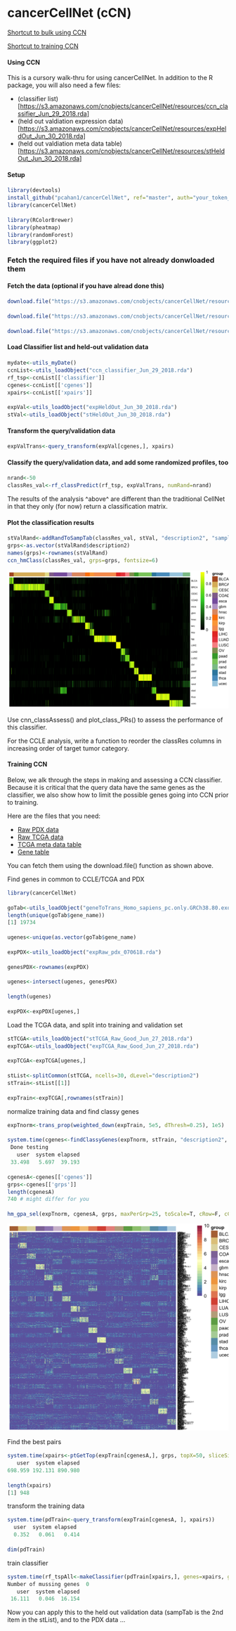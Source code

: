 # cancerCellNet (cCN)

[Shortcut to bulk using CCN](#using_ccn)

[Shortcut to training CCN](#training_ccn)

#### <a name="using_ccn">Using CCN</a>

This is a cursory walk-thru for using cancerCellNet. In addition to the R package, you will also need a few files:

- (classifier list)[https://s3.amazonaws.com/cnobjects/cancerCellNet/resources/ccn_classifier_Jun_29_2018.rda]
- (held out valdiation expression data)[https://s3.amazonaws.com/cnobjects/cancerCellNet/resources/expHeldOut_Jun_30_2018.rda]
- (held out valdiation meta data table)[https://s3.amazonaws.com/cnobjects/cancerCellNet/resources/stHeldOut_Jun_30_2018.rda]

#### Setup
```R
library(devtools)
install_github("pcahan1/cancerCellNet", ref="master", auth="your_token_here")
library(cancerCellNet)

library(RColorBrewer)
library(pheatmap)
library(randomForest)
library(ggplot2)
```

### Fetch the required files if you have not already donwloaded them
#### Fetch the data (optional if you have alread done this)
```R
download.file("https://s3.amazonaws.com/cnobjects/cancerCellNet/resources/ccn_classifier_Jun_29_2018.rda", "ccn_classifier_Jun_29_2018.rda")

download.file("https://s3.amazonaws.com/cnobjects/cancerCellNet/resources/expHeldOut_Jun_30_2018.rda", "expHeldOut_Jun_29_2018.rda")

download.file("https://s3.amazonaws.com/cnobjects/cancerCellNet/resources/stHeldOut_Jun_30_2018.rda", "stHeldOut_Jun_29_2018.rda")

```

#### Load Classifier list and held-out validation data
```R
mydate<-utils_myDate()
ccnList<-utils_loadObject("ccn_classifier_Jun_29_2018.rda")
rf_tsp<-ccnList[['classifier']]
cgenes<-ccnList[['cgenes']]
xpairs<-ccnList[['xpairs']]

expVal<-utils_loadObject("expHeldOut_Jun_30_2018.rda")
stVal<-utils_loadObject("stHeldOut_Jun_30_2018.rda")
```

#### Transform the query/validation data
```R
expValTrans<-query_transform(expVal[cgenes,], xpairs)
```

#### Classify the query/validation data, and add some randomized profiles, too
```R
nrand<-50
classRes_val<-rf_classPredict(rf_tsp, expValTrans, numRand=nrand)
```

The results of the analysis ^above^ are different than the traditional CellNet in that they only (for now) return a classification matrix.

#### Plot the classification results
```R
stValRand<-addRandToSampTab(classRes_val, stVal, "description2", "sample_name")
grps<-as.vector(stValRand$description2)
names(grps)<-rownames(stValRand)
ccn_hmClass(classRes_val, grps=grps, fontsize=6)
```

![](md_img/hmClass_val_June_30_2018.png)

Use cnn_classAssess() and plot_class_PRs() to assess the performance of this classifier.

For the CCLE analysis, write a function to reorder the classRes columns in increasing order of target tumor category.

#### <a name="training_ccn">Training CCN</a>
Below, we alk through the steps in making and assessing a CCN classifier. Because it is critical that the query data have the same genes as the classifier, we also show how to limit the possible genes going into CCN prior to training.

Here are the files that you need:

- [Raw PDX data](https://s3.amazonaws.com/cnobjects/cancerCellNet/resources/expRaw_pdx_070618.rda)
- [Raw TCGA data](https://s3.amazonaws.com/cnobjects/cancerCellNet/resources/expTCGA_Raw_Good_Jun_27_2018.rda)
- [TCGA meta data table](https://s3.amazonaws.com/cnobjects/cancerCellNet/resources/stTCGA_Raw_Good_Jun_27_2018.rda)
- [Gene table](https://s3.amazonaws.com/cnobjects/cancerCellNet/resources/geneToTrans_Homo_sapiens_pc.only.GRCh38.80.exo_Feb_23_2018.rda)

You can fetch them using the download.file() function as shown above.


Find genes in common to CCLE/TCGA and PDX
```R
library(cancerCellNet)

goTab<-utils_loadObject("geneToTrans_Homo_sapiens_pc.only.GRCh38.80.exo_Feb_23_2018.rda")
length(unique(goTab$gene_name))
[1] 19734

ugenes<-unique(as.vector(goTab$gene_name)

expPDX<-utils_loadObject("expRaw_pdx_070618.rda")

genesPDX<-rownames(expPDX)

ugenes<-intersect(ugenes, genesPDX)

length(ugenes)

expPDX<-expPDX[ugenes,]
```

Load the TCGA data, and split into training and validation set
```R
stTCGA<-utils_loadObject("stTCGA_Raw_Good_Jun_27_2018.rda")
expTCGA<-utils_loadObject("expTCGA_Raw_Good_Jun_27_2018.rda")

expTCGA<-expTCGA[ugenes,]

stList<-splitCommon(stTCGA, ncells=30, dLevel="description2")
stTrain<-stList[[1]]

expTrain<-expTCGA[,rownames(stTrain)]

```

normalize training data and find classy genes
```R
expTnorm<-trans_prop(weighted_down(expTrain, 5e5, dThresh=0.25), 1e5)

system.time(cgenes<-findClassyGenes(expTnorm, stTrain, "description2", topX=20))
 Done testing
   user  system elapsed 
 33.498   5.697  39.193

cgenesA<-cgenes[['cgenes']]
grps<-cgenes[['grps']]
length(cgenesA)
740 # might differ for you

hm_gpa_sel(expTnorm, cgenesA, grps, maxPerGrp=25, toScale=T, cRow=F, cCol=F,font=4)
```
![](md_img/hmClassyGenes_090518.png)

Find the best pairs
```R
system.time(xpairs<-ptGetTop(expTrain[cgenesA,], grps, topX=50, sliceSize=2000))
   user  system elapsed 
698.959 192.131 890.980 

length(xpairs)
[1] 948
```


transform the training data
```R
system.time(pdTrain<-query_transform(expTrain[cgenesA, ], xpairs))
  user  system elapsed 
  0.352   0.061   0.414 

dim(pdTrain)

```

train classifier
```R
system.time(rf_tspAll<-makeClassifier(pdTrain[xpairs,], genes=xpairs, groups=grps, nRand=50, ntrees=1000))
Number of mussing genes  0 
   user  system elapsed 
 16.111   0.046  16.154 
```

Now you can apply this to the held out validation data (sampTab is the 2nd item in the stList), and to the PDX data ...








